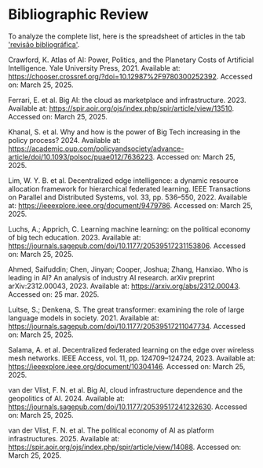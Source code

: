# Bibliographic Review

To analyze the complete list, here is the spreadsheet of articles in the tab ['revisão bibliográfica'](https://docs.google.com/spreadsheets/d/1SpZNtq7pdonSwoVbp6UkzpJNDFh02OPrqijm60UlvM0/edit?usp=sharing).

Crawford, K. Atlas of AI: Power, Politics, and the Planetary Costs of Artificial Intelligence. Yale University Press, 2021. Available at: https://chooser.crossref.org/?doi=10.12987%2F9780300252392. Accessed on: March 25, 2025.

Ferrari, E. et al. Big AI: the cloud as marketplace and infrastructure. 2023. Available at: https://spir.aoir.org/ojs/index.php/spir/article/view/13510. Accessed on: March 25, 2025.

Khanal, S. et al. Why and how is the power of Big Tech increasing in the policy process? 2024. Available at: https://academic.oup.com/policyandsociety/advance-article/doi/10.1093/polsoc/puae012/7636223. Accessed on: March 25, 2025.

Lim, W. Y. B. et al. Decentralized edge intelligence: a dynamic resource allocation framework for hierarchical federated learning. IEEE Transactions on Parallel and Distributed Systems, vol. 33, pp. 536–550, 2022. Available at: https://ieeexplore.ieee.org/document/9479786. Accessed on: March 25, 2025.

Luchs, A.; Apprich, C. Learning machine learning: on the political economy of big tech education. 2023. Available at: https://journals.sagepub.com/doi/10.1177/20539517231153806. Accessed on: March 25, 2025.

Ahmed, Saifuddin; Chen, Jinyan; Cooper, Joshua; Zhang, Hanxiao. Who is leading in AI? An analysis of industry AI research. arXiv preprint arXiv:2312.00043, 2023. Available at: https://arxiv.org/abs/2312.00043. Accessed on: 25 mar. 2025.

Luitse, S.; Denkena, S. The great transformer: examining the role of large language models in society. 2021. Available at: https://journals.sagepub.com/doi/10.1177/20539517211047734. Accessed on: March 25, 2025.

Salama, A. et al. Decentralized federated learning on the edge over wireless mesh networks. IEEE Access, vol. 11, pp. 124709–124724, 2023. Available at: https://ieeexplore.ieee.org/document/10304146. Accessed on: March 25, 2025.

van der Vlist, F. N. et al. Big AI, cloud infrastructure dependence and the geopolitics of AI. 2024. Available at: https://journals.sagepub.com/doi/10.1177/20539517241232630. Accessed on: March 25, 2025.

van der Vlist, F. N. et al. The political economy of AI as platform infrastructures. 2025. Available at: https://spir.aoir.org/ojs/index.php/spir/article/view/14088. Accessed on: March 25, 2025.